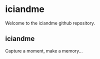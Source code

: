 # iciandme

Welcome to the iciandme github repository.

## iciandme

Capture a moment, make a memory...
